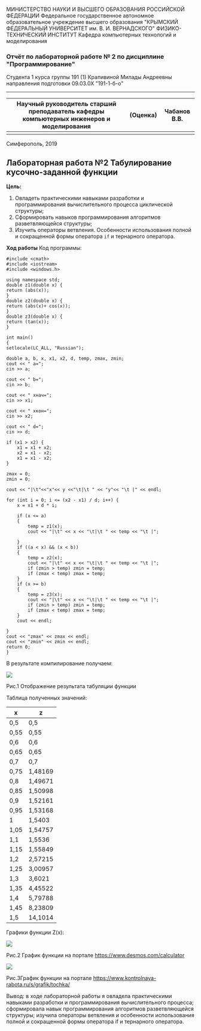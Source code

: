 МИНИСТЕРСТВО НАУКИ И ВЫСШЕГО ОБРАЗОВАНИЯ РОССИЙСКОЙ ФЕДЕРАЦИИ
Федеральное государственное автономное образовательное учреждение высшего образования
"КРЫМСКИЙ ФЕДЕРАЛЬНЫЙ УНИВЕРСИТЕТ им. В. И. ВЕРНАДСКОГО"
ФИЗИКО-ТЕХНИЧЕСКИЙ ИНСТИТУТ
Кафедра компьютерных технологий и моделирования



### Отчёт по лабораторной работе № 2 по дисциплине "Программирование"


Студента 1 курса группы 191 (1) Крапивиной Милады Андреевны направления подготовки 09.03.0Х "191-1-б-о"

***

| Научный руководитель старший преподаватель кафедры компьютерных инженеров и моделирования | (Оценка) | Чабанов В.В. |
| ------------------------------------------------------------ | -------- | ------------ |
|                                                              |          |              |



Симферополь, 2019





## Лабораторная работа №2 Табулирование кусочно-заданной функции
**Цель:**

1. Овладеть практическими навыками разработки и программирования вычислительного процесса циклической структуры;
2. Сформировать навыков программирования алгоритмов разветвляющейся структуры;
3. Изучить операторы ветвления. Особенности использования полной и сокращенной формы оператора `if` и тернарного оператора.

**Ход работы**
Код программы:

	#include <cmath>
	#include <iostream>
	#include <windows.h>
	
	using namespace std;
	double z1(double x) {
	return (abs(x));
	}
	double z2(double x) {
	return (abs(x)+ cos(x));
	}
	double z3(double x) {
	return (tan(x));
	}
	
	int main()
	{
	setlocale(LC_ALL, "Russian");
	
	double a, b, x, x1, x2, d, temp, zmax, zmin;
	cout << " a=";
	cin >> a;
	
	cout << " b=";
	cin >> b;
	
	cout << " xнач=";
	cin >> x1;
	
	cout << " xкон=";
	cin >> x2;
	
	cout << " d=";
	cin >> d;
	
	if (x1 > x2) {
		x1 = x1 + x2;
		x2 = x1 - x2;
		x1 = x1 - x2;
	}
	
	zmax = 0;
	zmin = 0;
	
	cout << "|\t"<<"x"<< y <<"\t|\t " << "y"<< "\t |" << endl;
	
	for (int i = 0; i <= (x2 - x1) / d; i++) {
		x = x1 + d * i;
	
		if (x <= a)
		{
			temp = z1(x);
			cout << "|\t" << x << "\t|\t " << temp << "\t |";
	
		}
		if ((a < x) && (x < b))
		{
			temp = z2(x);
			cout << "|\t" << x << "\t|\t " << temp << "\t |";
			if (zmin > temp) zmin = temp;
			if (zmax < temp) zmax = temp;
		}
		if (x >= b)
		{
			temp = z3(x);
			cout << "|\t" << x << "\t|\t " << temp << "\t |";
			if (zmin > temp) zmin = temp;
			if (zmax < temp) zmax = temp;
		}
		cout << endl;
		
	}
	cout << "zmax" << zmax << endl;
	cout << "zmin" << zmin << endl;
	return 0;
	}



В результате компилирование получаем:

![](https://github.com/MiladaKrapivina/LabWorks/blob/master/%D0%9B%D0%B0%D0%B1%D0%BE%D1%80%D0%B0%D1%82%D0%BE%D1%80%D0%BD%D0%B0%D1%8F%20%D1%80%D0%B0%D0%B1%D0%BE%D1%82%D0%B0%20%E2%84%962/Screenshot/%D0%A1%D0%BA%D1%80%D0%B8%D0%BD%D1%88%D0%BE%D1%82%2003-11-2019%20160956.png)

Рис.1 Отображение результата табуляции функции

Таблица полученных значений:

| x    | z       |
| ---- | ------- |
| 0,5  | 0,5     |
| 0,55 | 0,55    |
| 0,6  | 0,6     |
| 0,65 | 0,65    |
| 0,7  | 0,7     |
| 0,75 | 1,48169 |
| 0,8  | 1,49671 |
| 0,85 | 1,50998 |
| 0,9  | 1,52161 |
| 0,95 | 1,53168 |
| 1    | 1,5403  |
| 1,05 | 1,54757 |
| 1,1  | 1,5536  |
| 1,15 | 1,55849 |
| 1,2  | 2,57215 |
| 1,25 | 3,00957 |
| 1,3  | 3,6021  |
| 1,35 | 4,45522 |
| 1,4  | 5,79788 |
| 1,45 | 8,23809 |
| 1,5  | 14,1014 |

Графики  функции Z(x):

![](https://github.com/MiladaKrapivina/LabWorks/blob/master/%D0%9B%D0%B0%D0%B1%D0%BE%D1%80%D0%B0%D1%82%D0%BE%D1%80%D0%BD%D0%B0%D1%8F%20%D1%80%D0%B0%D0%B1%D0%BE%D1%82%D0%B0%20%E2%84%962/Screenshot/desmos-graph.png)

Рис.2 График функции на портале  https://www.desmos.com/calculator

![](https://github.com/MiladaKrapivina/LabWorks/blob/master/%D0%9B%D0%B0%D0%B1%D0%BE%D1%80%D0%B0%D1%82%D0%BE%D1%80%D0%BD%D0%B0%D1%8F%20%D1%80%D0%B0%D0%B1%D0%BE%D1%82%D0%B0%20%E2%84%962/Screenshot/%D0%A1%D0%BA%D1%80%D0%B8%D0%BD%D1%88%D0%BE%D1%82%2006-10-2019%20003924.png)

Рис.3График функции на портале https://www.kontrolnaya-rabota.ru/s/grafik/tochka/

Вывод:  в ходе лабораторной работы я овладела практическими навыками разработки и программирования вычислительного процесса; сформировала навык программирования алгоритмов разветвляющейся структуры; изучила операторы ветвления и особенности использования полной и сокращенной формы оператора if  и тернарного оператора.

